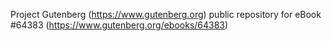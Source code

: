 Project Gutenberg (https://www.gutenberg.org) public repository for
eBook #64383 (https://www.gutenberg.org/ebooks/64383)
